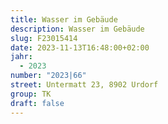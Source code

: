 ```yaml
---
title: Wasser im Gebäude
description: Wasser im Gebäude
slug: F23015414
date: 2023-11-13T16:48:00+02:00
jahr:
  - 2023
number: "2023|66"
street: Untermatt 23, 8902 Urdorf
group: TK
draft: false
---
```


